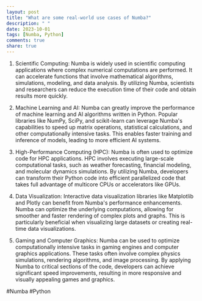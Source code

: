 ```yaml
---
layout: post
title: "What are some real-world use cases of Numba?"
description: " "
date: 2023-10-01
tags: [Numba, Python]
comments: true
share: true
---
```


1. Scientific Computing: Numba is widely used in scientific computing applications where complex numerical computations are performed. It can accelerate functions that involve mathematical algorithms, simulations, modeling, and data analysis. By utilizing Numba, scientists and researchers can reduce the execution time of their code and obtain results more quickly.

2. Machine Learning and AI: Numba can greatly improve the performance of machine learning and AI algorithms written in Python. Popular libraries like NumPy, SciPy, and scikit-learn can leverage Numba's capabilities to speed up matrix operations, statistical calculations, and other computationally intensive tasks. This enables faster training and inference of models, leading to more efficient AI systems.

3. High-Performance Computing (HPC): Numba is often used to optimize code for HPC applications. HPC involves executing large-scale computational tasks, such as weather forecasting, financial modeling, and molecular dynamics simulations. By utilizing Numba, developers can transform their Python code into efficient parallelized code that takes full advantage of multicore CPUs or accelerators like GPUs.

4. Data Visualization: Interactive data visualization libraries like Matplotlib and Plotly can benefit from Numba's performance enhancements. Numba can optimize the underlying computations, allowing for smoother and faster rendering of complex plots and graphs. This is particularly beneficial when visualizing large datasets or creating real-time data visualizations.

5. Gaming and Computer Graphics: Numba can be used to optimize computationally intensive tasks in gaming engines and computer graphics applications. These tasks often involve complex physics simulations, rendering algorithms, and image processing. By applying Numba to critical sections of the code, developers can achieve significant speed improvements, resulting in more responsive and visually appealing games and graphics.

#Numba #Python